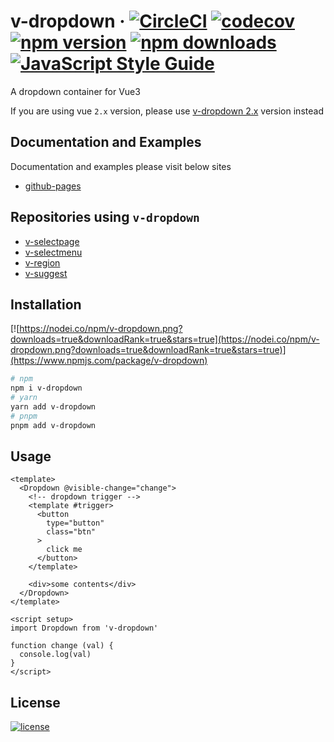 # v-dropdown &middot; [![CircleCI](https://dl.circleci.com/status-badge/img/gh/TerryZ/v-dropdown/tree/master.svg?style=svg)](https://dl.circleci.com/status-badge/redirect/gh/TerryZ/v-dropdown/tree/master) [![codecov](https://codecov.io/gh/TerryZ/v-dropdown/branch/master/graph/badge.svg?token=veg52RGaZg)](https://codecov.io/gh/TerryZ/v-dropdown) [![npm version](https://img.shields.io/npm/v/v-dropdown.svg)](https://www.npmjs.com/package/v-dropdown) [![npm downloads](https://img.shields.io/npm/dy/v-dropdown.svg)](https://www.npmjs.com/package/v-dropdown) [![JavaScript Style Guide](https://img.shields.io/badge/code_style-standard-brightgreen.svg)](https://standardjs.com)

A dropdown container for Vue3

If you are using vue `2.x` version, please use [v-dropdown 2.x](https://github.com/TerryZ/v-dropdown/tree/dev-vue-2) version instead

## Documentation and Examples

Documentation and examples please visit below sites

- [github-pages](https://terryz.github.io/docs-vue3/dropdown/)

## Repositories using `v-dropdown`

- [v-selectpage](https://github.com/TerryZ/v-selectpage)
- [v-selectmenu](https://github.com/TerryZ/v-selectmenu)
- [v-region](https://github.com/TerryZ/v-region)
- [v-suggest](https://github.com/TerryZ/v-suggest)

## Installation

[![https://nodei.co/npm/v-dropdown.png?downloads=true&downloadRank=true&stars=true](https://nodei.co/npm/v-dropdown.png?downloads=true&downloadRank=true&stars=true)](https://www.npmjs.com/package/v-dropdown)

```sh
# npm
npm i v-dropdown
# yarn
yarn add v-dropdown
# pnpm
pnpm add v-dropdown
```

## Usage

```vue
<template>
  <Dropdown @visible-change="change">
    <!-- dropdown trigger -->
    <template #trigger>
      <button
        type="button"
        class="btn"
      >
        click me
      </button>
    </template>

    <div>some contents</div>
  </Dropdown>
</template>

<script setup>
import Dropdown from 'v-dropdown'

function change (val) {
  console.log(val)
}
</script>
```

## License

[![license](https://img.shields.io/badge/license-MIT-brightgreen.svg)](https://mit-license.org/)
